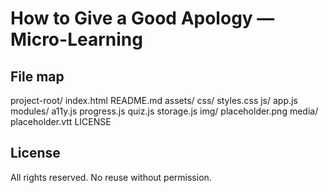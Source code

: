 # How to Give a Good Apology — Micro-Learning

## File map
project-root/
  index.html
  README.md
  assets/
    css/
      styles.css
    js/
      app.js
      modules/
        a11y.js
        progress.js
        quiz.js
        storage.js
    img/
      placeholder.png
    media/
      placeholder.vtt
  LICENSE

## License
All rights reserved. No reuse without permission.
